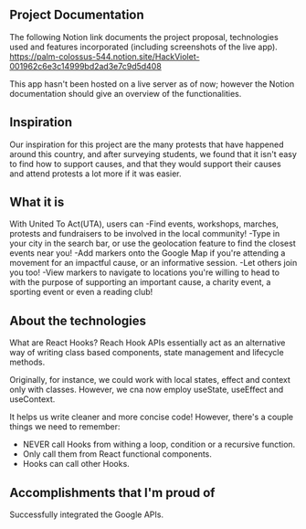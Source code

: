 ## Project Documentation
The following Notion link documents the project proposal, technologies used and features incorporated (including screenshots of the live app).
https://palm-colossus-544.notion.site/HackViolet-001962c6e3c14999bd2ad3e7c9d5d408

This app hasn't been hosted on a live server as of now; however the Notion documentation should give an overview of the functionalities.

## Inspiration
Our inspiration for this project are the many protests that have happened around this country, and after surveying students, we found that it isn't easy to find how to support causes, and that they would support their causes and attend protests a lot more if it was easier.

## What it is
With United To Act(UTA), users can 
-Find events, workshops, marches, protests and fundraisers to be involved in the local community!
-Type in your city in the search bar, or use the geolocation feature to find the closest events near you!
-Add markers onto the Google Map if you're attending a movement for an impactful cause, or an informative session. -Let others join you too!
-View markers to navigate to locations you're willing to head to with the purpose of supporting an important cause, a charity event, a sporting event or even a reading club! 

## About the technologies
What are React Hooks?
Reach Hook APIs essentially act as an alternative way of writing class based components, state management and lifecycle methods. 

Originally, for instance, we could work with local states, effect and context only with classes. However, we cna now employ useState, useEffect and useContext. 

It helps us write cleaner and more concise code! However, there's a couple things we need to remember:
- NEVER call Hooks from withing a loop, condition or a recursive function.
- Only call them from React functional components.
- Hooks can call other Hooks.

## Accomplishments that I'm proud of
Successfully integrated the Google APIs.
